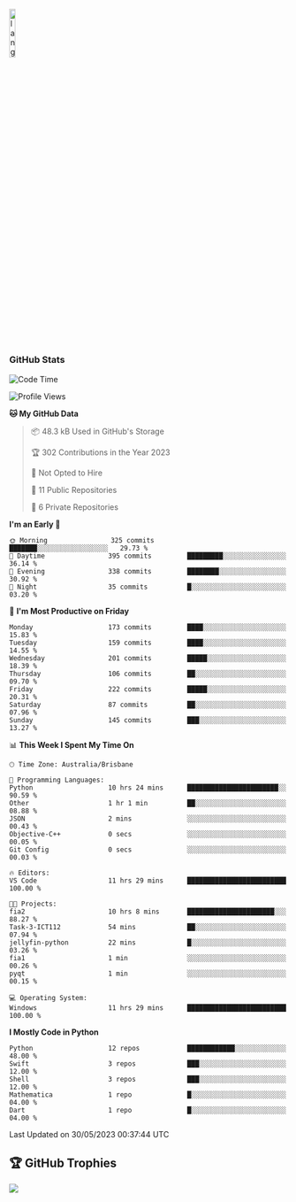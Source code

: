 <p align="left"><img width=15%" src="https://github.com/alansmathew/alansmathew/raw/master/lang.gif" alt="lang image here" /></p>

# <h3 align="left">GitHub Stats</h3>

<!--START_SECTION:waka-->
![Code Time](http://img.shields.io/badge/Code%20Time-218%20hrs%2024%20mins-blue)

![Profile Views](http://img.shields.io/badge/Profile%20Views-0-blue)

**🐱 My GitHub Data** 

> 📦 48.3 kB Used in GitHub's Storage 
 > 
> 🏆 302 Contributions in the Year 2023
 > 
> 🚫 Not Opted to Hire
 > 
> 📜 11 Public Repositories 
 > 
> 🔑 6 Private Repositories 
 > 
**I'm an Early 🐤** 

```text
🌞 Morning                325 commits         ███████░░░░░░░░░░░░░░░░░░   29.73 % 
🌆 Daytime                395 commits         █████████░░░░░░░░░░░░░░░░   36.14 % 
🌃 Evening                338 commits         ████████░░░░░░░░░░░░░░░░░   30.92 % 
🌙 Night                  35 commits          █░░░░░░░░░░░░░░░░░░░░░░░░   03.20 % 
```
📅 **I'm Most Productive on Friday** 

```text
Monday                   173 commits         ████░░░░░░░░░░░░░░░░░░░░░   15.83 % 
Tuesday                  159 commits         ████░░░░░░░░░░░░░░░░░░░░░   14.55 % 
Wednesday                201 commits         █████░░░░░░░░░░░░░░░░░░░░   18.39 % 
Thursday                 106 commits         ██░░░░░░░░░░░░░░░░░░░░░░░   09.70 % 
Friday                   222 commits         █████░░░░░░░░░░░░░░░░░░░░   20.31 % 
Saturday                 87 commits          ██░░░░░░░░░░░░░░░░░░░░░░░   07.96 % 
Sunday                   145 commits         ███░░░░░░░░░░░░░░░░░░░░░░   13.27 % 
```


📊 **This Week I Spent My Time On** 

```text
🕑︎ Time Zone: Australia/Brisbane

💬 Programming Languages: 
Python                   10 hrs 24 mins      ███████████████████████░░   90.59 % 
Other                    1 hr 1 min          ██░░░░░░░░░░░░░░░░░░░░░░░   08.88 % 
JSON                     2 mins              ░░░░░░░░░░░░░░░░░░░░░░░░░   00.43 % 
Objective-C++            0 secs              ░░░░░░░░░░░░░░░░░░░░░░░░░   00.05 % 
Git Config               0 secs              ░░░░░░░░░░░░░░░░░░░░░░░░░   00.03 % 

🔥 Editors: 
VS Code                  11 hrs 29 mins      █████████████████████████   100.00 % 

🐱‍💻 Projects: 
fia2                     10 hrs 8 mins       ██████████████████████░░░   88.27 % 
Task-3-ICT112            54 mins             ██░░░░░░░░░░░░░░░░░░░░░░░   07.94 % 
jellyfin-python          22 mins             █░░░░░░░░░░░░░░░░░░░░░░░░   03.26 % 
fia1                     1 min               ░░░░░░░░░░░░░░░░░░░░░░░░░   00.26 % 
pyqt                     1 min               ░░░░░░░░░░░░░░░░░░░░░░░░░   00.15 % 

💻 Operating System: 
Windows                  11 hrs 29 mins      █████████████████████████   100.00 % 
```

**I Mostly Code in Python** 

```text
Python                   12 repos            ████████████░░░░░░░░░░░░░   48.00 % 
Swift                    3 repos             ███░░░░░░░░░░░░░░░░░░░░░░   12.00 % 
Shell                    3 repos             ███░░░░░░░░░░░░░░░░░░░░░░   12.00 % 
Mathematica              1 repo              █░░░░░░░░░░░░░░░░░░░░░░░░   04.00 % 
Dart                     1 repo              █░░░░░░░░░░░░░░░░░░░░░░░░   04.00 % 
```




 Last Updated on 30/05/2023 00:37:44 UTC
<!--END_SECTION:waka-->

## 🏆 GitHub Trophies

![](https://github-profile-trophy.vercel.app/?username=samh06&theme=discord&no-frame=true&no-bg=false&margin-w=4)
